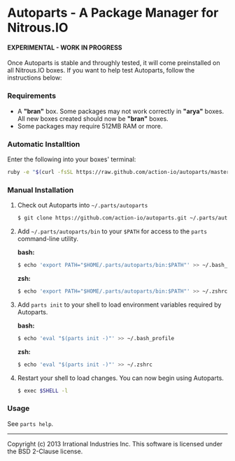 Autoparts - A Package Manager for Nitrous.IO
============================================

#### EXPERIMENTAL - WORK IN PROGRESS

Once Autoparts is stable and throughly tested, it will come preinstalled
on all Nitrous.IO boxes. If you want to help test Autoparts, follow the
instructions below:

### Requirements

* A **"bran"** box. Some packages may not work correctly in **"arya"**
  boxes. All new boxes created should now be **"bran"** boxes.
* Some packages may require 512MB RAM or more.

### Automatic Installtion

Enter the following into your boxes' terminal:

```sh
ruby -e "$(curl -fsSL https://raw.github.com/action-io/autoparts/master/setup.rb)"
```

### Manual Installation

1. Check out Autoparts into `~/.parts/autoparts`

   ```sh
   $ git clone https://github.com/action-io/autoparts.git ~/.parts/autoparts
   ```

2. Add `~/.parts/autoparts/bin` to your `$PATH` for access to the
   `parts` command-line utility.

    **bash:**
    ```sh
    $ echo 'export PATH="$HOME/.parts/autoparts/bin:$PATH"' >> ~/.bash_profile
    ```

    **zsh:**
    ```sh
    $ echo 'export PATH="$HOME/.parts/autoparts/bin:$PATH"' >> ~/.zshrc
    ```

3. Add `parts init` to your shell to load environment variables required
   by Autoparts.

    **bash:**
    ```sh
    $ echo 'eval "$(parts init -)"' >> ~/.bash_profile
    ```

    **zsh:**
    ```sh
    $ echo 'eval "$(parts init -)"' >> ~/.zshrc
    ```

4. Restart your shell to load changes.
    You can now begin using Autoparts.

    ```sh
    $ exec $SHELL -l
    ```

### Usage

See `parts help`.

- - -
Copyright (c) 2013 Irrational Industries Inc.
This software is licensed under the BSD 2-Clause license.

